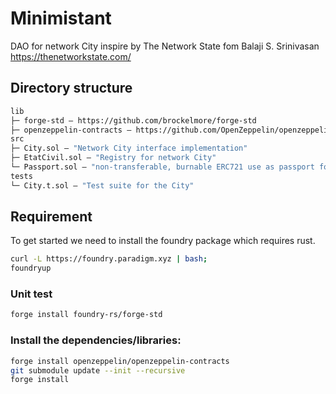 # Minimistant

DAO for network City inspire by The Network State fom Balaji S. Srinivasan
https://thenetworkstate.com/

## Directory structure

```ml
lib
├─ forge-std — https://github.com/brockelmore/forge-std
├─ openzeppelin-contracts — https://github.com/OpenZeppelin/openzeppelin-contracts
src
├─ City.sol — "Network City interface implementation"
├─ EtatCivil.sol — "Registry for network City"
└─ Passport.sol — "non-transferable, burnable ERC721 use as passport for the City"
tests
└─ City.t.sol — "Test suite for the City"
```

## Requirement
To get started we need to install the foundry package which requires rust.
```sh
curl -L https://foundry.paradigm.xyz | bash;
foundryup
```

### Unit test
```sh
forge install foundry-rs/forge-std
```

### Install the dependencies/libraries:
```sh
forge install openzeppelin/openzeppelin-contracts
git submodule update --init --recursive
forge install
```
